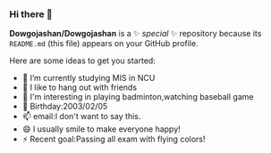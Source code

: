 ### Hi there 👋


**Dowgojashan/Dowgojashan** is a ✨ _special_ ✨ repository because its `README.md` (this file) appears on your GitHub profile.

Here are some ideas to get you started:

- 🌱 I’m currently studying MIS in NCU
- 👯 I like to hang out with friends
- 🤔 I'm interesting in playing badminton,watching baseball game
- 💬 Birthday:2003/02/05
- 📫 email:I don't want to say this.
- 😄 I usually smile to make everyone happy! 
- ⚡ Recent goal:Passing all exam with flying colors!
